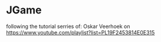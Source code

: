 JGame
=====

following the tutorial serries of: Oskar Veerhoek on https://www.youtube.com/playlist?list=PL19F2453814E0E315
